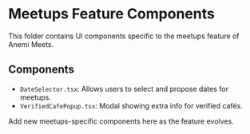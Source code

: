 # Meetups Feature Components

This folder contains UI components specific to the meetups feature of Anemi Meets.

## Components

- `DateSelector.tsx`: Allows users to select and propose dates for meetups.
- `VerifiedCafePopup.tsx`: Modal showing extra info for verified cafés.

Add new meetups-specific components here as the feature evolves.
